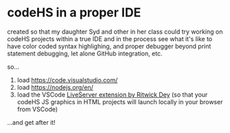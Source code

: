 # codeHS in a proper IDE

created so that my daughter Syd and other in her class
could try working on codeHS projects within a true IDE
and in the process see what it's like to have color coded syntax highlighing,
and proper debugger beyond print statement debugging,
let alone GitHub integration, etc.

so...

1. load https://code.visualstudio.com/
2. load https://nodejs.org/en/
3. load the VSCode [LiveServer extension by Ritwick Dey](vscode:extension/ritwickdey.LiveServer) (so that your codeHS JS graphics in HTML projects will launch locally in your browser from VSCode)

...and get after it!
